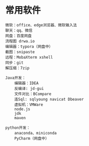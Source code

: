 # 常用软件

    微软：office、edge浏览器、微软输入法
    聊天：qq、微信
    网盘：百度网盘
    流程图 drwa.io
    编辑器：typora（网盘中）
    截图：snipaste
    远程：MobaXterm xshell
    同步：git
    解压缩：7zip
    
    Java开发：
        编辑器：IDEA
        反编译: jd-gui
        文件对比：BCompare
        连Sql: sqlyoung navicat Dbeaver
        虚拟机：VMWare
        node.js
        jdk
        maven
    
    python开发：
    	anaconda、miniconda
    	PyCharm（网盘中）
